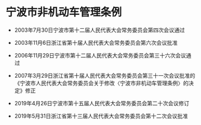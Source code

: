 # 宁波市非机动车管理条例

- 2003年7月30日宁波市第十二届人民代表大会常务委员会第四次会议通过

- 2003年11月6日浙江省第十届人民代表大会常务委员会第六次会议批准

- 2006年11月29日宁波市第十二届人民代表大会常务委员会第三十六次会议通过

- 2007年3月29日浙江省第十届人民代表大会常务委员会第三十一次会议批准的《宁波市人民代表大会常务委员会关于修改〈宁波市非机动车管理条例〉的决定》修正

- 2019年4月26日宁波市第十五届人民代表大会常务委员会第二十次会议修订

- 2019年5月31日浙江省第十三届人民代表大会常务委员会第十二次会议批准

<!-- INFO END -->
